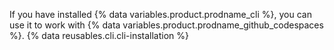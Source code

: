 If you have installed {% data variables.product.prodname_cli %}, you can use it to work with {% data variables.product.prodname_github_codespaces %}. {% data reusables.cli.cli-installation %}